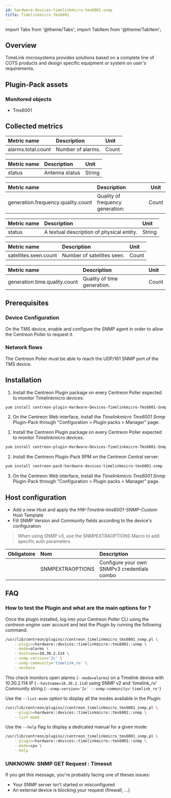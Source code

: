 ```yaml
---
id: hardware-devices-timelinkmicro-tms6001-snmp
title: Timelinkmicro Tms6001
---
```

import Tabs from '@theme/Tabs';
import TabItem from '@theme/TabItem';


## Overview

TimeLink microsystems provides solutions based on a complete line of COTS products and 
design specific equipment or system on user's requirements. 

## Plugin-Pack assets

### Monitored objects

* Tms6001                  

## Collected metrics

<Tabs groupId="sync">
<TabItem value="Alarms" label="Alarms">

| Metric name             | Description        | Unit  |
| :---------------------- | :----------------- | :---- |
| alarms.total.count      | Number of alarms.  | Count |

</TabItem>
<TabItem value="Antenna" label="Antenna">

| Metric name | Description    | Unit   |
|:------------|:---------------|:-------|
| status      | Antenna status | String |

</TabItem>
<TabItem value="Frequency" label="Frequency">

| Metric name                              | Description                       | Unit  | 
| :--------------------------------------- | :-------------------------------- |------ |
| generation.frequency.quality.count       | Quality of frequency generation:  | Count |

</TabItem>
<TabItem value="Gnss" label="Gnss">

| Metric name | Description                               | Unit   |
|:------------|:------------------------------------------|:-------|
| status      | A textual description of physical entity. | String |

</TabItem>
<TabItem value="Satellites" label="Satellites">

| Metric name                   | Description                | Unit  |
| :---------------------------- | :------------------------- | :---- |
| satellites.seen.count         | Number of satellites seen. | Count |

</TabItem>
<TabItem value="Time" label="Time">

| Metric name                   | Description                 | Unit  |
| :---------------------------- | :-------------------------- | :---- |
| generation.time.quality.count | Quality of time generation. | Count |

</TabItem>
</Tabs>

## Prerequisites

### Device Configuration

On the TMS device, enable and configure the SNMP agent in order to allow the Centreon Poller to request it.

### Network flows

The Centreon Poller must be able to reach the UDP/161 SNMP port of the TMS device.

## Installation

<Tabs groupId="sync">
<TabItem value="Online IMP Licence & IT100 Editions" label="Online IMP Licence & IT100 Editions">

1. Install the Centreon Plugin package on every Centreon Poller expected to monitor Timelinkmicro devices:

```bash
yum install centreon-plugin-Hardware-Devices-Timelinkmicro-Tms6001-Snmp
```

2. On the Centreon Web interface, install the *Timelinkmicro Tms6001 Snmp* Plugin-Pack 
through "Configuration > Plugin packs > Manager" page.

</TabItem>
<TabItem value="Offline IMP License" label="Offline IMP License">

1. Install the Centreon Plugin package on every Centreon Poller expected to monitor Timelinkmicro devices:

```bash
yum install centreon-plugin-Hardware-Devices-Timelinkmicro-Tms6001-Snmp
```

2. Install the Centreon Plugin-Pack RPM on the Centreon Central server:

```bash
yum install centreon-pack-hardware-devices-timelinkmicro-tms6001-snmp
```

3. On the Centreon Web interface, install the *Timelinkmicro Tms6001 Snmp* Plugin-Pack 
through "Configuration > Plugin packs > Manager" page.

</TabItem>
</Tabs>

## Host configuration 

* Add a new Host and apply the *HW-Timelink-tms6001-SNMP-Custom* Host Template
* Fill SNMP Version and Community fields according to the device's configuration

> When using SNMP v3, use the SNMPEXTRAOPTIONS Macro to add specific auth parameters

| Obligatoire | Nom              | Description                                    |
| :---------- | :--------------- | :--------------------------------------------- |
|             | SNMPEXTRAOPTIONS | Configure your own SNMPv3 credentials combo    |

## FAQ

### How to test the Plugin and what are the main options for ?

Once the plugin installed, log into your Centreon Poller CLI using the *centreon-engine* user account 
and test the Plugin by running the following command:

```bash
/usr/lib/centreon/plugins//centreon_timelinkmicro_tms6001_snmp.pl \
	--plugin=hardware::devices::timelinkmicro::tms6001::snmp \
	--mode=alarms \
	--hostname=10.30.2.114 \
	--snmp-version='2c' \
	--snmp-community='timelink_ro' \
  	--verbose 
```

This check monitors open alarms (```--mode=alarms```) on a Timelink device with 10.30.2.114 IP (```--hostname=10.30.2.114```) 
using SNMP v2 and 'timelink_ro' Community string (```--snmp-version='2c' --snmp-community='timelink_ro'```) 

Use the ```--list-mode``` option to display all the modes available in the Plugin:

```bash
/usr/lib/centreon/plugins//centreon_timelinkmicro_tms6001_snmp.pl \
    --plugin=hardware::devices::timelinkmicro::tms6001::snmp \
    --list-mode
```

Use the ```--help``` flag to display a dedicated manual for a given mode:

```bash
/usr/lib/centreon/plugins//centreon_timelinkmicro_tms6001_snmp.pl \
    --plugin=hardware::devices::timelinkmicro::tms6001::snmp \
    --mode=cpu \
    --help
```

### UNKNOWN: SNMP GET Request : Timeout

If you get this message, you're probably facing one of theses issues: 
* Your SNMP server isn't started or misconfigured 
* An external device is blocking your request (firewall, ...)
